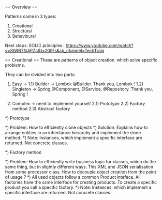 == Overview == 

Patterns come in 3 types: 
1) Creational 
2) Structural
3) Behavioural 

Next steps: SOLID principles : https://www.youtube.com/watch?v=StWB7NJjPZc&t=2091s&ab_channel=TechTrain

== Creational == 
These are patterns of object creation, which solve specific problems.

They can be divided into two parts:
1) Easy -> 
 1.1) Builder -> Lombok @Builder. Thank you, Lombok !
 1.2) Singleton -> Spring @Component, @Service, @Repository. Thank you, Spring !
 
2) Complex -> need to implement yourself
 2.1) Prototype
 2.2) Factory method 
 2.3) Abstract factory


*) Prototype

*) Problem: How to efficiently clone objects
*) Solution: Explains how to arrange entities in an inheritance hierarchy
and implement the clone method.
*) Note: Instances, which implement a specific interface are returned. Not concrete classes.



*) Factory method 

*) Problem: How to efficiently write business logic for classes, which 
do the same thing, but in slightly different ways. This XML and JSON serialisation
from some processor class. How to decouple object creation from the point of usage ?
*) All used objects follow a common Product inteface. All factories have the same interface
for creating products. To create a specific product you call a specific factory.
*) Note: Instances, which implement a specific interface are returned. Not concrete classes.
